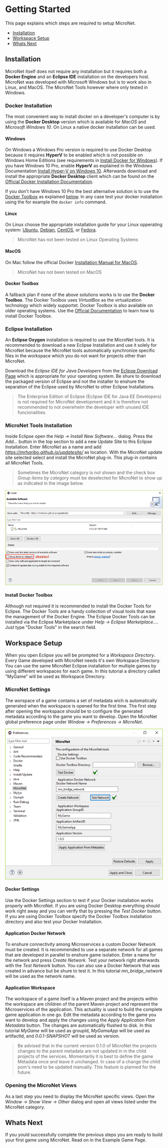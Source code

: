 # Getting Started

This page explains which steps are required to setup MicroNet.

* [Installation](#installation)
* [Workspace Setup](#workspace-setup)
* [Whats Next](#whats-next)

## Installation

MicroNet itself does not require any installation but it requires both a **Docker Engine** and an **Eclipse IDE** installation on the developers host. MicroNet was developed with Microsoft Windows but is to work also in Linux, and MacOS. The MicroNet Tools however where only tested in Windows. 

### Docker Installation

The most convenient way to install docker on a developer's computer is by using the **Docker Desktop** version which is available for *MacOS* and *Microsoft Windows 10*. On Linux a native docker installation can be used.  

#### Windows
On Windows a Windows Pro version is required to use Docker Desktop because it requires **HyperV** to be enabled which is not possible on Windows Home Editions (see requirements in [Install Docker for Windows](https://docs.docker.com/docker-for-windows/install/)). If you have Windows 10 Pro, enable **HyperV** as explained in the Windows Documentation [Install Hyper-V on Windows 10](https://docs.microsoft.com/en-us/virtualization/hyper-v-on-windows/quick-start/enable-hyper-v). Afterwards download and install the appropriate **Docker Desktop** client which can be found on the [Official Docker Installation Documentation](https://docs.docker.com/engine/installation/).

If you don't have Windows 10 Pro the best alternative solution is to use the [Docker Toolbox](#docker-toolbox) as explained [below](#docker-toolbox). In any case test your docker installation using the for example the `docker info` command.

#### Linux

On Linux choose the appropriate installation guide for your Linux opperating system: 
[Ubuntu](https://docs.docker.com/engine/installation/linux/docker-ce/ubuntu/), 
[Debian](https://docs.docker.com/engine/installation/linux/docker-ce/debian/), 
[CentOS](https://docs.docker.com/engine/installation/linux/docker-ce/centos/), or
[Fedora](https://docs.docker.com/engine/installation/linux/docker-ce/fedora/).

> MicroNet has not been tested on Linux Operating Systems 

#### MacOS

On Mac follow the official Docker [Installation Manual for MacOS](https://docs.docker.com/docker-for-mac/install/).

> MicroNet has not been tested on MacOS

#### Docker Toolbox

A fallback plan if none of the above solutions works is to use the **Docker Toolbox**. The Docker Toolbox uses *VirtualBox* as the virtualization technology which widely supportet. Docker Toolbox is also available on older operating systems. Use the [Official Documentation](https://docs.docker.com/toolbox/overview/) to learn how to install Docker Toolbox.

### Eclipse Installation

An **Eclipse Oxygen** installation is required to use the MicroNet tools. It is recommended to download a new Eclipse Installation and use it solely for MicroNet because the MicroNet tools automatically synchronize specific files in the workspace which you do not want for projects other than MicroNet.

Download the *Eclipse IDE for Java Developers* from the [Eclipse Download Page](https://www.eclipse.org/downloads/eclipse-packages/) which is appropriate for your operating system. Be shure to download the packaged version of Eclipse and not the installer to enshure the separation of the Eclipse used by MicroNet to other Eclipse Installations. 

> The Enterprise Edition of Eclipse (Eclipse IDE for Java EE Developers) is not required for MicroNet development and it is therefore not recommended to not overwhelm the developer with unused IDE funcionalities.

### MicroNet Tools Installation

Inside Eclipse open the *Help -> Install New Software...* dialog. Press the *Add...* button in the top section to add a new Update Site to this Eclipse Installation. Enter *MicroNet* as a name and add *https://mrharibo.github.io/updatesite/* as location. With the MicroNet update site selected select and install the MicroNet plug-in. This plug-in contains all MicroNet Tools.

> Sometimes the MicroNet category is not shown and the check box *Group items by category* must be deselected for MicroNet to show up as indicated in the image below.

![micronet-update-site](UpdatesiteMarked.PNG "MicroNet Update Site")

#### Install Docker Toolbox

Although not required it is recommended to install the Docker Tools for Eclipse. The Docker Tools are a handy collection of visual tools that ease the management of the Docker Engine. The Eclipse Docker Tools can be installed via the Eclipse Marketplace under *Help -> Eclipse Marketplace...*. Just type "Docker Tools" in the search field. 

## Workspace Setup

When you open Eclipse you will be prompted for a *Workspace Directory*. Every Game developed with MicroNet needs it's own Workspace Directory. You can use the same MicroNet Eclipse installation for multiple games by using different workspaces for each game. In this tutorial a directory called "MyGame" will be used as Workspace Directory.

### MicroNet Settings

The worspace of a game contains a set of metadata wich is automatically generated when the workspace is opened for the first time. The first step after opening the workspace should be to configure the generated metadata according to the game you want to develop. Open the MicroNet global preference page under *Window -> Preferences -> MicroNet*.

![micronet-prefs](Settings.PNG "MicroNet Preference Page")

#### Docker Settings

Use the Docker Settings section to test if your Docker installation works properly with MicroNet. If you are using Docker Desktop everything should work right away and you can verify that by pressing the *Test Docker* button. If you are using Docker Toolbox specify the Docker Toolbox installation directory and also test your Docker Installation.

#### Application Docker Network

To enshure connectivity among Microservices a custom Docker Network must be created. It is recommended to use a separate network for all games that are developed in parallel to enshure game isolation. Enter a name for the network and press *Create Network*. Test your network right afterwards with the *Test Network* button. You can also use a Docker Network that was created in advance but be shure to test it. In this tutorial *mn_bridge_network* will be used as the network name.

#### Application Workspace

The workspace of a game itself is a Maven project and the projects within the workspace are children of the parent Maven project and represent the Microservices of the application. This actuality is used to build the complete game application in one go. Edit the metadata according to the game you want to develop and apply the changes using the *Apply Application Pom Metadata* button. The changes are automatically flushed to disk. In this tutorial *MyGame* will be used as groupId, *MyGameApp* will be used as artifactId, and *0.0.1-SNAPSHOT* will be used as version.

> Be advised that in the current version 0.1.0 of MicroNet the projects changes to the parent metadata are not updated in in the child projects of the services. Momentarily it is best to define the game Metadata once and leave it unchanged. In case of a change the child pom's need to be updated manually. This feature is planned for the future. 

### Opening the MicroNet Views

As a last step you need to display the MicroNet specific views. Open the *Window -> Show View -> Other* dialog and open all views listed under the MicroNet category.

## Whats Next

If you yould successfully complete the previous steps you are ready to build your first game using MicroNet. Read on in the Example Game Page.
